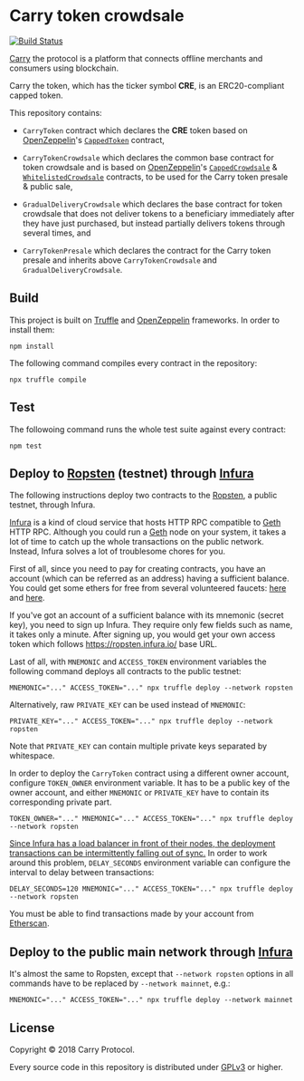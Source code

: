 Carry token crowdsale
=====================

[![Build Status][ci-image]][ci]

[Carry] the protocol is a platform that connects offline merchants and consumers
using blockchain.

Carry the token, which has the ticker symbol **CRE**, is an ERC20-compliant
capped token.

This repository contains:

- `CarryToken` contract which declares the **CRE** token based on
  [OpenZeppelin]'s [`CappedToken`][CappedToken] contract,

- `CarryTokenCrowdsale` which declares the common base contract for token
  crowdsale and is based on [OpenZeppelin]'s [`CappedCrowdsale`][CappedCrowdsale]
  & [`WhitelistedCrowdsale`][WhitelistedCrowdsale] contracts, to be used for
  the Carry token presale & public sale,

- `GradualDeliveryCrowdsale` which declares the base contract for token
  crowdsale that does not deliver tokens to a beneficiary immediately after
  they have just purchased, but instead partially delivers tokens through
  several times, and

- `CarryTokenPresale` which declares the contract for the Carry token presale
  and inherits above `CarryTokenCrowdsale` and `GradualDeliveryCrowdsale`.

[ci-image]: https://travis-ci.org/carryprotocol/carry-token-crowdsale.svg?branch=master
[ci]: https://travis-ci.org/carryprotocol/carry-token-crowdsale
[Carry]: https://carryprotocol.io/
[OpenZeppelin]: https://openzeppelin.org/
[CappedToken]: https://openzeppelin.org/api/docs/token_ERC20_CappedToken.html
[CappedCrowdsale]: https://openzeppelin.org/api/docs/crowdsale_validation_CappedCrowdsale.html
[WhitelistedCrowdsale]: https://openzeppelin.org/api/docs/crowdsale_validation_WhitelistedCrowdsale.html


Build
-----

This project is built on [Truffle] and [OpenZeppelin] frameworks.  In order to
install them:

    npm install

The following command compiles every contract in the repository:

    npx truffle compile

[Truffle]: http://truffleframework.com/


Test
----

The followoing command runs the whole test suite against every contract:

    npm test


Deploy to [Ropsten] (testnet) through [Infura]
----------------------------------------------

The following instructions deploy two contracts to the [Ropsten], a public
testnet, through Infura.

[Infura] is a kind of cloud service that hosts HTTP RPC compatible to [Geth]
HTTP RPC.  Although you could run a [Geth] node on your system, it takes
a lot of time to catch up the whole transactions on the public network.
Instead, Infura solves a lot of troublesome chores for you.

First of all, since you need to pay for creating contracts, you have an account
(which can be referred as an address) having a sufficient balance.  You could
get some ethers for free from several volunteered faucets: [here][1] and
[here][2].

If you've got an account of a sufficient balance with its mnemonic (secret key),
you need to sign up Infura.  They require only few fields such as name, it takes
only a minute.  After signing up, you would get your own access token which
follows <https://ropsten.infura.io/> base URL.

Last of all, with `MNEMONIC` and `ACCESS_TOKEN` environment variables
the following command deploys all contracts to the public testnet:

    MNEMONIC="..." ACCESS_TOKEN="..." npx truffle deploy --network ropsten

Alternatively, raw `PRIVATE_KEY` can be used instead of `MNEMONIC`:

    PRIVATE_KEY="..." ACCESS_TOKEN="..." npx truffle deploy --network ropsten

Note that `PRIVATE_KEY` can contain multiple private keys separated by
whitespace.

In order to deploy the `CarryToken` contract using a different owner account,
configure `TOKEN_OWNER` environment variable.  It has to be a public key of
the owner account, and either `MNEMONIC` or `PRIVATE_KEY` have to contain
its corresponding private part.

    TOKEN_OWNER="..." MNEMONIC="..." ACCESS_TOKEN="..." npx truffle deploy --network ropsten

[Since Infura has a load balancer in front of their nodes, the deployment
transactions can be intermittently falling out of sync.][3]  In order to
work around this problem, `DELAY_SECONDS` environment variable can configure
the interval to delay between transactions:

    DELAY_SECONDS=120 MNEMONIC="..." ACCESS_TOKEN="..." npx truffle deploy --network ropsten

You must be able to find transactions made by your account from
[Etherscan][Ropsten].

[Ropsten]: https://ropsten.etherscan.io/
[Infura]: https://infura.io/
[Geth]: https://github.com/ethereum/go-ethereum
[1]: http://faucet.ropsten.be:3001/
[2]: https://faucet.bitfwd.xyz/
[3]: https://github.com/trufflesuite/truffle-migrate/issues/29


Deploy to the public main network through [Infura]
--------------------------------------------------

It's almost the same to Ropsten, except that `--network ropsten` options in
all commands have to be replaced by `--network mainnet`, e.g.:

    MNEMONIC="..." ACCESS_TOKEN="..." npx truffle deploy --network mainnet


License
-------

Copyright © 2018 Carry Protocol.

Every source code in this repository is distributed under [GPLv3] or higher.

[GPLv3]: https://www.gnu.org/licenses/gpl-3.0.html

